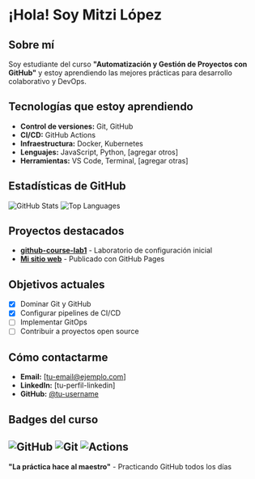 # ¡Hola! Soy Mitzi López
## Sobre mí
Soy estudiante del curso **"Automatización y Gestión de Proyectos con 
GitHub"** y estoy aprendiendo las mejores prácticas para desarrollo 
colaborativo y DevOps.
## Tecnologías que estoy aprendiendo
- **Control de versiones:** Git, GitHub
- **CI/CD:** GitHub Actions
- **Infraestructura:** Docker, Kubernetes
- **Lenguajes:** JavaScript, Python, [agregar otros]
- **Herramientas:** VS Code, Terminal, [agregar otras]
## Estadísticas de GitHub
![GitHub Stats](https://github-readme-stats.vercel.app/api?username=[tuusername]&show_icons=true&theme=radical)
![Top Languages](https://github-readme-stats.vercel.app/api/toplangs/?username=[tu-username]&layout=compact&theme=radical)
## Proyectos destacados
- **[github-course-lab1](https://github.com/[tu-org]/github-course-lab1)** -
Laboratorio de configuración inicial
- **[Mi sitio web](https://[tu-org].github.io/github-course-lab1)** -
Publicado con GitHub Pages
## Objetivos actuales
- [x] Dominar Git y GitHub
- [x] Configurar pipelines de CI/CD
- [ ] Implementar GitOps
- [ ] Contribuir a proyectos open source
## Cómo contactarme
- **Email:** [tu-email@ejemplo.com]
- **LinkedIn:** [tu-perfil-linkedin]
- **GitHub:** [@tu-username](https://github.com/tu-username)
## Badges del curso
![GitHub](https://img.shields.io/badge/GitHub-100000?style=for-thebadge&logo=github&logoColor=white)
![Git](https://img.shields.io/badge/Git-F05032?style=for-thebadge&logo=git&logoColor=white)
![Actions](https://img.shields.io/badge/GitHub_Actions-2088FF?style=for-thebadge&logo=github-actions&logoColor=white)
---
**"La práctica hace al maestro"** - Practicando GitHub todos los días
